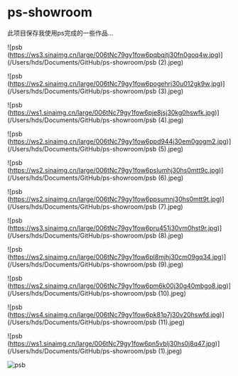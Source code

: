 # ps-showroom

此项目保存我使用ps完成的一些作品...





![psb (https://ws3.sinaimg.cn/large/006tNc79gy1fow6pqbqjtj30fn0goq4w.jpg)](/Users/hds/Documents/GitHub/ps-showroom/psb (2).jpeg)

![psb (https://ws2.sinaimg.cn/large/006tNc79gy1fow6pogehrj30u012gk9w.jpg)](/Users/hds/Documents/GitHub/ps-showroom/psb (3).jpeg)

![psb (https://ws1.sinaimg.cn/large/006tNc79gy1fow6pje8jsj30kg0hswfk.jpg)](/Users/hds/Documents/GitHub/ps-showroom/psb (4).jpeg)

![psb (https://ws2.sinaimg.cn/large/006tNc79gy1fow6ppd944j30em0gogm2.jpg)](/Users/hds/Documents/GitHub/ps-showroom/psb (5).jpeg)

![psb (https://ws2.sinaimg.cn/large/006tNc79gy1fow6pslumhj30hs0mtt9c.jpg)](/Users/hds/Documents/GitHub/ps-showroom/psb (6).jpeg)

![psb (https://ws2.sinaimg.cn/large/006tNc79gy1fow6ppsumnj30hs0mtt9t.jpg)](/Users/hds/Documents/GitHub/ps-showroom/psb (7).jpeg)

![psb (https://ws3.sinaimg.cn/large/006tNc79gy1fow6pru451j30vm0hst9r.jpg)](/Users/hds/Documents/GitHub/ps-showroom/psb (8).jpeg)

![psb (https://ws2.sinaimg.cn/large/006tNc79gy1fow6pl8mjhj30cm09gq34.jpg)](/Users/hds/Documents/GitHub/ps-showroom/psb (9).jpeg)

![psb (https://ws2.sinaimg.cn/large/006tNc79gy1fow6pm6k00j30g40mbgo8.jpg)](/Users/hds/Documents/GitHub/ps-showroom/psb (10).jpeg)

![psb (https://ws4.sinaimg.cn/large/006tNc79gy1fow6pk81p7j30v20hswfd.jpg)](/Users/hds/Documents/GitHub/ps-showroom/psb (11).jpeg)

![psb (https://ws1.sinaimg.cn/large/006tNc79gy1fow6pn5vblj30hs0j8q47.jpg)](/Users/hds/Documents/GitHub/ps-showroom/psb (1).jpeg)

![psb](https://ws1.sinaimg.cn/large/006tNc79gy1fow6pqugxcj30nr0hsmxz.jpg)